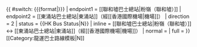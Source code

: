 {{ #switch: {{{format|}}}
  | endpoint1 = [[聯和墟巴士總站|粉嶺（聯和墟）]]
  | endpoint2 = [[東涌站巴士總站|東涌站]]（經[[香港國際機場|機場]]）
  | direction = 2
  | status = {{HK Bus Status|N}}
  | inline = [[聯和墟巴士總站|粉嶺（聯和墟）]] ↔ [[東涌站巴士總站|東涌站]]（經[[香港國際機場|機場]]）
  | normal =
  | full =
}}<noinclude>[[Category:龍運巴士路線模板|N]]</noinclude>